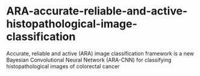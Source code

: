 # ARA-accurate-reliable-and-active-histopathological-image-classification
Accurate, reliable and active (ARA) image classification framework  is a new Bayesian Convolutional Neural Network (ARA-CNN) for classifying histopathological images of colorectal cancer

